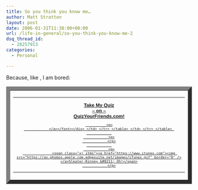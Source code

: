 ```yaml
---
title: So you think you know me…
author: Matt Stratton
layout: post
date: 2006-01-31T11:38:00+00:00
url: /life-in-general/so-you-think-you-know-me-2
dsq_thread_id:
  - 28257913
categories:
  - Personal

---
```

Because, like , I am bored:

<table width="300" border="10" cellspacing="0" cellpadding="0">
  <tr>
    <td>
      <table width="300" border="0" cellspacing="0" cellpadding="0">
        <tr>
          <td height="30">
            <div align="center">
              <font size="1" face="Verdana, Arial, Helvetica, sans-serif"><a href="https://www.quizyourfriends.com/takequiz.php?quizname=060131123729-289422" target="_blank"><br /><strong><font size="2">Take My Quiz<br />&#8211; on &#8211;<br />QuizYourFriends.com!</font></strong></p> 
              
              <p>
                </a></font></div> </td> </tr> </table> </td> </tr> </table> 
                
                <p>
                </p>
                
                <p>
                  <span class="xj_itms"><a href="https://www.itunes.com"><img src="https://ax.phobos.apple.com.edgesuite.net/images/iTunes.gif" border="0" /></a>Sleater-Kinney &#8211; Oh!</span>
                </p>